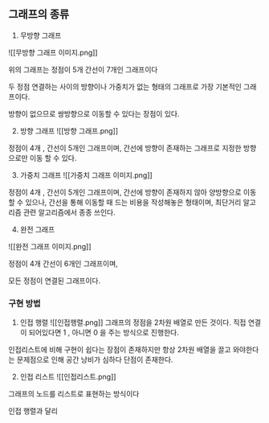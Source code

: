 ## 그래프의 종류
1. 무방향 그래프

![[무방향 그래프 이미지.png]]

위의 그래프는 정점이 5개 간선이 7개인 그래프이다 

두 정점 연결하는 사이의 방향이나 가중치가 없는 형태의 그래프로 가장 기본적인 그래프이다.  

방향이 없으므로 쌍방향으로 이동할 수 있다는 장점이 있다.  



2. 방향 그래프 
![[방향 그래프.png]]

정점이 4개 , 간선이 5개인 그래프이며, 
간선에 방향이 존재하는 그래프로 지정한 방향으로만 이동 할 수 있다.  

3. 가중치 그래프 
![[가중치 그래프 이미지.png]]

정점이 4개 , 간선이 5개인 그래프이며,
간선에 방향이 존재하지 않아 양방향으로 이동 할 수 있으나,  간선을 통해 이동할 때 드는 비용을 작성해놓은 형태이며, 최단거리 알고리즘 관련 알고리즘에서 종종 쓰인다.  

4. 완전 그래프

![[완전 그래프 이미지.png]]

정점이 4개 간선이 6개인 그래프이며, 

모든 정점이 연결된 그래프이다.


### 구현 방법

1. 인접 행렬
![[인접행렬.png]]
그래프의 정점을 2차원 배열로 만든 것이다. 
직접 연결이 되어있다면 1 , 아니면 0 을 주는 방식으로 진행한다. 

인접리스트에 비해 구현이 쉽다는 장점이 존재하지만 항상 2차원 배열을 끌고 와야한다는 문제점으로 인해 공간 낭비가 심하다 단점이 존재한다.

2. 인접 리스트
![[인접리스트.png]]

그래프의 노드를 리스트로 표현하는 방식이다

인접 행렬과 달리 